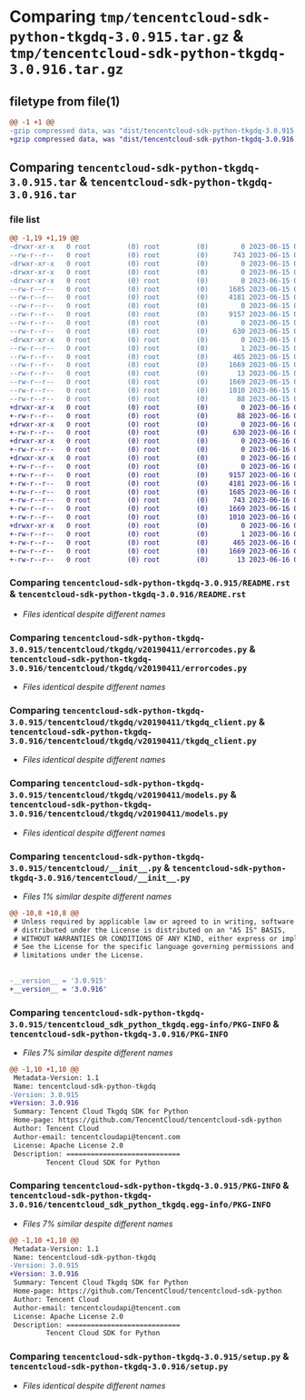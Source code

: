 # Comparing `tmp/tencentcloud-sdk-python-tkgdq-3.0.915.tar.gz` & `tmp/tencentcloud-sdk-python-tkgdq-3.0.916.tar.gz`

## filetype from file(1)

```diff
@@ -1 +1 @@
-gzip compressed data, was "dist/tencentcloud-sdk-python-tkgdq-3.0.915.tar", last modified: Thu Jun 15 00:36:12 2023, max compression
+gzip compressed data, was "dist/tencentcloud-sdk-python-tkgdq-3.0.916.tar", last modified: Fri Jun 16 00:43:58 2023, max compression
```

## Comparing `tencentcloud-sdk-python-tkgdq-3.0.915.tar` & `tencentcloud-sdk-python-tkgdq-3.0.916.tar`

### file list

```diff
@@ -1,19 +1,19 @@
-drwxr-xr-x   0 root         (0) root         (0)        0 2023-06-15 00:36:12.000000 tencentcloud-sdk-python-tkgdq-3.0.915/
--rw-r--r--   0 root         (0) root         (0)      743 2023-06-15 00:36:12.000000 tencentcloud-sdk-python-tkgdq-3.0.915/README.rst
-drwxr-xr-x   0 root         (0) root         (0)        0 2023-06-15 00:36:12.000000 tencentcloud-sdk-python-tkgdq-3.0.915/tencentcloud/
-drwxr-xr-x   0 root         (0) root         (0)        0 2023-06-15 00:36:12.000000 tencentcloud-sdk-python-tkgdq-3.0.915/tencentcloud/tkgdq/
-drwxr-xr-x   0 root         (0) root         (0)        0 2023-06-15 00:36:12.000000 tencentcloud-sdk-python-tkgdq-3.0.915/tencentcloud/tkgdq/v20190411/
--rw-r--r--   0 root         (0) root         (0)     1685 2023-06-15 00:36:12.000000 tencentcloud-sdk-python-tkgdq-3.0.915/tencentcloud/tkgdq/v20190411/errorcodes.py
--rw-r--r--   0 root         (0) root         (0)     4181 2023-06-15 00:36:12.000000 tencentcloud-sdk-python-tkgdq-3.0.915/tencentcloud/tkgdq/v20190411/tkgdq_client.py
--rw-r--r--   0 root         (0) root         (0)        0 2023-06-15 00:36:12.000000 tencentcloud-sdk-python-tkgdq-3.0.915/tencentcloud/tkgdq/v20190411/__init__.py
--rw-r--r--   0 root         (0) root         (0)     9157 2023-06-15 00:36:12.000000 tencentcloud-sdk-python-tkgdq-3.0.915/tencentcloud/tkgdq/v20190411/models.py
--rw-r--r--   0 root         (0) root         (0)        0 2023-06-15 00:36:12.000000 tencentcloud-sdk-python-tkgdq-3.0.915/tencentcloud/tkgdq/__init__.py
--rw-r--r--   0 root         (0) root         (0)      630 2023-06-15 00:36:12.000000 tencentcloud-sdk-python-tkgdq-3.0.915/tencentcloud/__init__.py
-drwxr-xr-x   0 root         (0) root         (0)        0 2023-06-15 00:36:12.000000 tencentcloud-sdk-python-tkgdq-3.0.915/tencentcloud_sdk_python_tkgdq.egg-info/
--rw-r--r--   0 root         (0) root         (0)        1 2023-06-15 00:36:12.000000 tencentcloud-sdk-python-tkgdq-3.0.915/tencentcloud_sdk_python_tkgdq.egg-info/dependency_links.txt
--rw-r--r--   0 root         (0) root         (0)      465 2023-06-15 00:36:12.000000 tencentcloud-sdk-python-tkgdq-3.0.915/tencentcloud_sdk_python_tkgdq.egg-info/SOURCES.txt
--rw-r--r--   0 root         (0) root         (0)     1669 2023-06-15 00:36:12.000000 tencentcloud-sdk-python-tkgdq-3.0.915/tencentcloud_sdk_python_tkgdq.egg-info/PKG-INFO
--rw-r--r--   0 root         (0) root         (0)       13 2023-06-15 00:36:12.000000 tencentcloud-sdk-python-tkgdq-3.0.915/tencentcloud_sdk_python_tkgdq.egg-info/top_level.txt
--rw-r--r--   0 root         (0) root         (0)     1669 2023-06-15 00:36:12.000000 tencentcloud-sdk-python-tkgdq-3.0.915/PKG-INFO
--rw-r--r--   0 root         (0) root         (0)     1010 2023-06-15 00:36:12.000000 tencentcloud-sdk-python-tkgdq-3.0.915/setup.py
--rw-r--r--   0 root         (0) root         (0)       88 2023-06-15 00:36:12.000000 tencentcloud-sdk-python-tkgdq-3.0.915/setup.cfg
+drwxr-xr-x   0 root         (0) root         (0)        0 2023-06-16 00:43:58.000000 tencentcloud-sdk-python-tkgdq-3.0.916/
+-rw-r--r--   0 root         (0) root         (0)       88 2023-06-16 00:43:58.000000 tencentcloud-sdk-python-tkgdq-3.0.916/setup.cfg
+drwxr-xr-x   0 root         (0) root         (0)        0 2023-06-16 00:43:58.000000 tencentcloud-sdk-python-tkgdq-3.0.916/tencentcloud/
+-rw-r--r--   0 root         (0) root         (0)      630 2023-06-16 00:43:58.000000 tencentcloud-sdk-python-tkgdq-3.0.916/tencentcloud/__init__.py
+drwxr-xr-x   0 root         (0) root         (0)        0 2023-06-16 00:43:58.000000 tencentcloud-sdk-python-tkgdq-3.0.916/tencentcloud/tkgdq/
+-rw-r--r--   0 root         (0) root         (0)        0 2023-06-16 00:43:58.000000 tencentcloud-sdk-python-tkgdq-3.0.916/tencentcloud/tkgdq/__init__.py
+drwxr-xr-x   0 root         (0) root         (0)        0 2023-06-16 00:43:58.000000 tencentcloud-sdk-python-tkgdq-3.0.916/tencentcloud/tkgdq/v20190411/
+-rw-r--r--   0 root         (0) root         (0)        0 2023-06-16 00:43:58.000000 tencentcloud-sdk-python-tkgdq-3.0.916/tencentcloud/tkgdq/v20190411/__init__.py
+-rw-r--r--   0 root         (0) root         (0)     9157 2023-06-16 00:43:58.000000 tencentcloud-sdk-python-tkgdq-3.0.916/tencentcloud/tkgdq/v20190411/models.py
+-rw-r--r--   0 root         (0) root         (0)     4181 2023-06-16 00:43:58.000000 tencentcloud-sdk-python-tkgdq-3.0.916/tencentcloud/tkgdq/v20190411/tkgdq_client.py
+-rw-r--r--   0 root         (0) root         (0)     1685 2023-06-16 00:43:58.000000 tencentcloud-sdk-python-tkgdq-3.0.916/tencentcloud/tkgdq/v20190411/errorcodes.py
+-rw-r--r--   0 root         (0) root         (0)      743 2023-06-16 00:43:58.000000 tencentcloud-sdk-python-tkgdq-3.0.916/README.rst
+-rw-r--r--   0 root         (0) root         (0)     1669 2023-06-16 00:43:58.000000 tencentcloud-sdk-python-tkgdq-3.0.916/PKG-INFO
+-rw-r--r--   0 root         (0) root         (0)     1010 2023-06-16 00:43:58.000000 tencentcloud-sdk-python-tkgdq-3.0.916/setup.py
+drwxr-xr-x   0 root         (0) root         (0)        0 2023-06-16 00:43:58.000000 tencentcloud-sdk-python-tkgdq-3.0.916/tencentcloud_sdk_python_tkgdq.egg-info/
+-rw-r--r--   0 root         (0) root         (0)        1 2023-06-16 00:43:58.000000 tencentcloud-sdk-python-tkgdq-3.0.916/tencentcloud_sdk_python_tkgdq.egg-info/dependency_links.txt
+-rw-r--r--   0 root         (0) root         (0)      465 2023-06-16 00:43:58.000000 tencentcloud-sdk-python-tkgdq-3.0.916/tencentcloud_sdk_python_tkgdq.egg-info/SOURCES.txt
+-rw-r--r--   0 root         (0) root         (0)     1669 2023-06-16 00:43:58.000000 tencentcloud-sdk-python-tkgdq-3.0.916/tencentcloud_sdk_python_tkgdq.egg-info/PKG-INFO
+-rw-r--r--   0 root         (0) root         (0)       13 2023-06-16 00:43:58.000000 tencentcloud-sdk-python-tkgdq-3.0.916/tencentcloud_sdk_python_tkgdq.egg-info/top_level.txt
```

### Comparing `tencentcloud-sdk-python-tkgdq-3.0.915/README.rst` & `tencentcloud-sdk-python-tkgdq-3.0.916/README.rst`

 * *Files identical despite different names*

### Comparing `tencentcloud-sdk-python-tkgdq-3.0.915/tencentcloud/tkgdq/v20190411/errorcodes.py` & `tencentcloud-sdk-python-tkgdq-3.0.916/tencentcloud/tkgdq/v20190411/errorcodes.py`

 * *Files identical despite different names*

### Comparing `tencentcloud-sdk-python-tkgdq-3.0.915/tencentcloud/tkgdq/v20190411/tkgdq_client.py` & `tencentcloud-sdk-python-tkgdq-3.0.916/tencentcloud/tkgdq/v20190411/tkgdq_client.py`

 * *Files identical despite different names*

### Comparing `tencentcloud-sdk-python-tkgdq-3.0.915/tencentcloud/tkgdq/v20190411/models.py` & `tencentcloud-sdk-python-tkgdq-3.0.916/tencentcloud/tkgdq/v20190411/models.py`

 * *Files identical despite different names*

### Comparing `tencentcloud-sdk-python-tkgdq-3.0.915/tencentcloud/__init__.py` & `tencentcloud-sdk-python-tkgdq-3.0.916/tencentcloud/__init__.py`

 * *Files 1% similar despite different names*

```diff
@@ -10,8 +10,8 @@
 # Unless required by applicable law or agreed to in writing, software
 # distributed under the License is distributed on an "AS IS" BASIS,
 # WITHOUT WARRANTIES OR CONDITIONS OF ANY KIND, either express or implied.
 # See the License for the specific language governing permissions and
 # limitations under the License.
 
 
-__version__ = '3.0.915'
+__version__ = '3.0.916'
```

### Comparing `tencentcloud-sdk-python-tkgdq-3.0.915/tencentcloud_sdk_python_tkgdq.egg-info/PKG-INFO` & `tencentcloud-sdk-python-tkgdq-3.0.916/PKG-INFO`

 * *Files 7% similar despite different names*

```diff
@@ -1,10 +1,10 @@
 Metadata-Version: 1.1
 Name: tencentcloud-sdk-python-tkgdq
-Version: 3.0.915
+Version: 3.0.916
 Summary: Tencent Cloud Tkgdq SDK for Python
 Home-page: https://github.com/TencentCloud/tencentcloud-sdk-python
 Author: Tencent Cloud
 Author-email: tencentcloudapi@tencent.com
 License: Apache License 2.0
 Description: ============================
         Tencent Cloud SDK for Python
```

### Comparing `tencentcloud-sdk-python-tkgdq-3.0.915/PKG-INFO` & `tencentcloud-sdk-python-tkgdq-3.0.916/tencentcloud_sdk_python_tkgdq.egg-info/PKG-INFO`

 * *Files 7% similar despite different names*

```diff
@@ -1,10 +1,10 @@
 Metadata-Version: 1.1
 Name: tencentcloud-sdk-python-tkgdq
-Version: 3.0.915
+Version: 3.0.916
 Summary: Tencent Cloud Tkgdq SDK for Python
 Home-page: https://github.com/TencentCloud/tencentcloud-sdk-python
 Author: Tencent Cloud
 Author-email: tencentcloudapi@tencent.com
 License: Apache License 2.0
 Description: ============================
         Tencent Cloud SDK for Python
```

### Comparing `tencentcloud-sdk-python-tkgdq-3.0.915/setup.py` & `tencentcloud-sdk-python-tkgdq-3.0.916/setup.py`

 * *Files identical despite different names*

